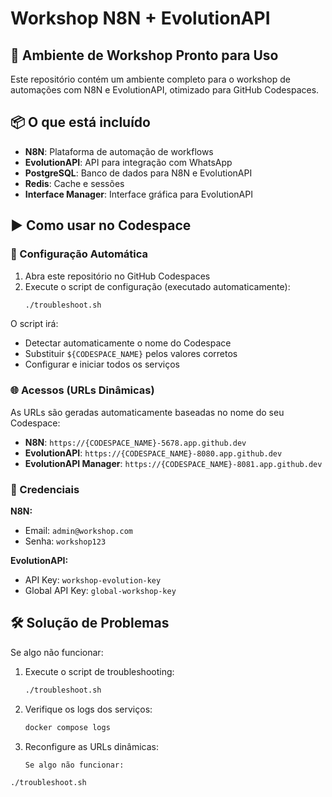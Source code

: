 # Workshop N8N + EvolutionAPI

## 🚀 Ambiente de Workshop Pronto para Uso

Este repositório contém um ambiente completo para o workshop de automações com N8N e EvolutionAPI, otimizado para GitHub Codespaces.

## 📦 O que está incluído

- **N8N**: Plataforma de automação de workflows
- **EvolutionAPI**: API para integração com WhatsApp
- **PostgreSQL**: Banco de dados para N8N e EvolutionAPI
- **Redis**: Cache e sessões
- **Interface Manager**: Interface gráfica para EvolutionAPI

## ▶️ Como usar no Codespace

### 🔧 Configuração Automática

1. Abra este repositório no GitHub Codespaces
2. Execute o script de configuração (executado automaticamente):
   ```bash
   ./troubleshoot.sh
   ```

O script irá:
- Detectar automaticamente o nome do Codespace
- Substituir `${CODESPACE_NAME}` pelos valores corretos
- Configurar e iniciar todos os serviços

### 🌐 Acessos (URLs Dinâmicas)

As URLs são geradas automaticamente baseadas no nome do seu Codespace:

- **N8N**: `https://{CODESPACE_NAME}-5678.app.github.dev`
- **EvolutionAPI**: `https://{CODESPACE_NAME}-8080.app.github.dev`  
- **EvolutionAPI Manager**: `https://{CODESPACE_NAME}-8081.app.github.dev`

### 🔑 Credenciais

**N8N:**
- Email: `admin@workshop.com`
- Senha: `workshop123`

**EvolutionAPI:**
- API Key: `workshop-evolution-key`
- Global API Key: `global-workshop-key`

## 🛠️ Solução de Problemas

Se algo não funcionar:

1. Execute o script de troubleshooting:
   ```bash
   ./troubleshoot.sh
   ```

2. Verifique os logs dos serviços:
   ```bash
   docker compose logs
   ```

3. Reconfigure as URLs dinâmicas:
   ```bash
   Se algo não funcionar:

```bash
./troubleshoot.sh
```
   ```